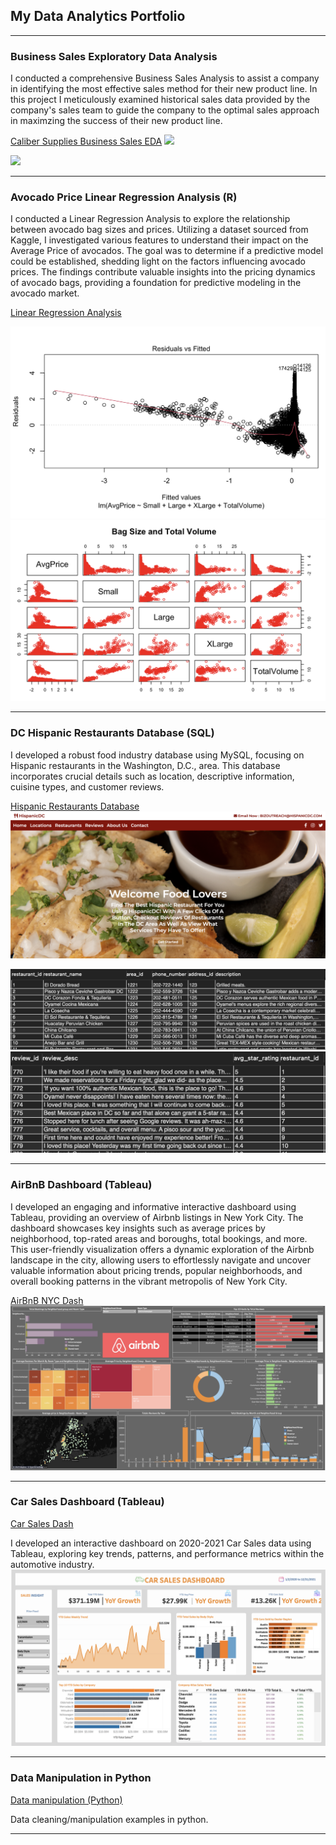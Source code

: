 ## My Data Analytics Portfolio

---

### Business Sales Exploratory Data Analysis 
I conducted a comprehensive Business Sales Analysis to assist a company in identifying the most effective sales method for their new product line. In this project I meticulously examined historical sales data provided by the company's sales team to guide the company to the optimal sales approach in maximzing the success of their new product line.

[Caliber Supplies Business Sales EDA](/https://github.com/ryessem7/SalesEDA)
<img src="https://github.com/ryessem7/SalesEDA/assets/98337669/164a4096-ae0a-4db5-a1fe-254161dc68b5"/>

<img src="https://github.com/ryessem7/SalesEDA/assets/98337669/4c0f0be3-20d1-43f2-8ecf-5b39e5a410e2">


--- 

### Avocado Price Linear Regression Analysis (R)
I conducted a Linear Regression Analysis to explore the relationship between avocado bag sizes and prices. Utilizing a dataset sourced from Kaggle, I investigated various features to understand their impact on the Average Price of avocados. The goal was to determine if a predictive model could be established, shedding light on the factors influencing avocado prices. The findings contribute valuable insights into the pricing dynamics of avocado bags, providing a foundation for predictive modeling in the avocado market.

[Linear Regression Analysis](/https://github.com/ryessem7/AvocadoMLR)

<img src="images/graphuno.png?raw=true" />
<img src="images/graphdos.png?raw=true" />

---

### DC Hispanic Restaurants Database (SQL)
I developed a robust food industry database using MySQL, focusing on Hispanic restaurants in the Washington, D.C., area. This database incorporates crucial details such as location, descriptive information, cuisine types, and customer reviews.

[Hispanic Restaurants Database](https://github.com/ryessem7/Group6-Final-INST377SP2022/tree/main)
<img src="images/Screen Shot 2022-05-06 at 6.58.14 PM.png?raw=true"/>

<img src="images/rests.png?raw=true" />

<img src="images/revs.png?raw=true" />

---

### AirBnB Dashboard (Tableau)
I developed an engaging and informative interactive dashboard using Tableau, providing an overview of Airbnb listings in New York City. The dashboard showcases key insights such as average prices by neighborhood, top-rated areas and boroughs, total bookings, and more. This user-friendly visualization offers a dynamic exploration of the Airbnb landscape in the city, allowing users to effortlessly navigate and uncover valuable information about pricing trends, popular neighborhoods, and overall booking patterns in the vibrant metropolis of New York City.

[AirBnB NYC Dash](https://public.tableau.com/app/profile/ryan.essem/viz/AirbnbDB_17010788237080/Dashboard1)
<img src="images/dash13.png?raw=true" />

---

### Car Sales Dashboard (Tableau)
[Car Sales Dash](https://public.tableau.com/app/profile/ryan.essem/viz/CarSalesDB/Dashboard1)

I developed an interactive dashboard on 2020-2021 Car Sales data using Tableau, exploring key trends, patterns, and performance metrics within the automotive industry.
<img src="images/dash12.png?raw=true" />

---

### Data Manipulation in Python
[Data manipulation (Python) ](https://github.com/ryessem7/PythonDataManip)

Data cleaning/manipulation examples in python. 


---
<p style="font-size:11px">
